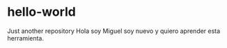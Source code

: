 # hello-world
Just another repository
Hola soy Miguel soy nuevo y quiero aprender esta herramienta.
